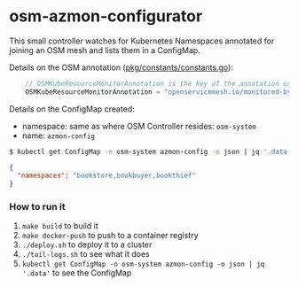 # osm-azmon-configurator

This small controller watches for Kubernetes Namespaces annotated for joining an OSM mesh and lists them in a ConfigMap.

Details on the OSM annotation ([pkg/constants/constants.go](https://github.com/openservicemesh/osm/blob/release-v0.8/pkg/constants/constants.go#L97)):
```go
	// OSMKubeResourceMonitorAnnotation is the key of the annotation used to monitor a K8s resource
	OSMKubeResourceMonitorAnnotation = "openservicemesh.io/monitored-by"
```

Details on the ConfigMap created:
  - namespace: same as where OSM Controller resides: `osm-system`
  - name: `azmon-config`

```bash
$ kubectl get ConfigMap -n osm-system azmon-config -o json | jq '.data'
```

```json
{
  "namespaces": "bookstore,bookbuyer,bookthief"
}
```

### How to run it

1. `make build` to build it
2. `make docker-push` to push to a container registry
3. `./deploy.sh` to deploy it to a cluster
4. `./tail-logs.sh` to see what it does
5. `kubectl get ConfigMap -n osm-system azmon-config -o json | jq '.data'` to see the ConfigMap
